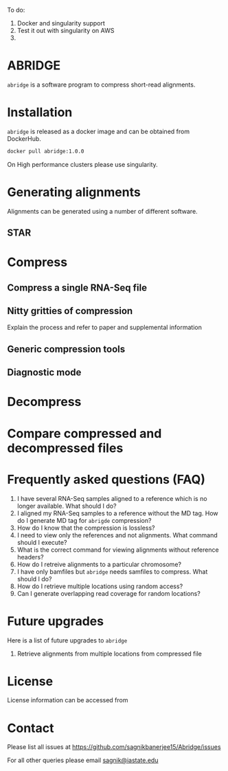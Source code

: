 To do:

1. Docker and singularity support
2. Test it out with singularity on AWS
3. 



# ABRIDGE

`abridge` is a software program to compress short-read alignments.  

# Installation

`abridge` is released as a docker image and can be obtained from DockerHub.

```bash
docker pull abridge:1.0.0
```

On High performance clusters please use singularity.

# Generating alignments

Alignments can be generated using a number of different software. 

## STAR



# Compress

## Compress a single RNA-Seq file

## Nitty gritties of compression

Explain the process and refer to paper and supplemental information

## Generic compression tools



## Diagnostic mode



# Decompress





# Compare compressed and decompressed files



# Frequently asked questions (FAQ)

1. I have several RNA-Seq samples aligned to a reference which is no longer available. What should I do?
2. I aligned my RNA-Seq samples to a reference without the MD tag. How do I generate MD tag for `abrigde` compression?
3. How do I know that the compression is lossless?
4. I need to view only the references and not alignments. What command should I execute?
5. What is the correct command for viewing alignments without reference headers?
6. How do I retreive alignments to a particular chromosome?
7. I have only bamfiles but `abridge` needs samfiles to compress. What should I do?
8. How do I retrieve multiple locations using random access?
9. Can I generate overlapping read coverage for random locations?



# Future upgrades

Here is a list of future upgrades to `abridge`

1. Retrieve alignments from multiple locations from compressed file

# License

License information can be accessed from 

# Contact

Please list all issues at https://github.com/sagnikbanerjee15/Abridge/issues

For all other queries please email sagnik@iastate.edu
